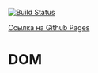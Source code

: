 [![Build Status](https://github.com/Semakova271/2.-DOM.git/actions/workflows/web.yml/badge.svg)](https://github.com/Semakova271/2.-DOM.git/actions/workflows/web.yml)

[Ссылка на Github Pages](https://Semakova271.github.io/2.-DOM.git/)
# DOM
